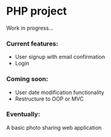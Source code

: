 # PHP project
Work in progress...<br />
### Current features:
* User signup with email confirmation<br />
* Login<br />
### Coming soon:
* User date modification functionality<br /> 
* Restructure to OOP or MVC<br />
### Eventually:
A basic photo sharing web application

